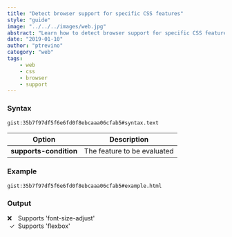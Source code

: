 ```yaml
---
title: "Detect browser support for specific CSS features"
style: "guide"
image: "../../../images/web.jpg"
abstract: "Learn how to detect browser support for specific CSS features."
date: "2019-01-10"
author: "ptrevino"
category: "web"
tags:
    - web
    - css
    - browser
    - support
---
```


<!-- start:abstract -->

### Syntax

`gist:35b7f97df5f6e6fd0f8ebcaaa06cfab5#syntax.text`

| Option                 | Description                 |
| ---------------------- | --------------------------- |
| **supports-condition** | The feature to be evaluated |

<!-- end:abstract -->  

### Example

`gist:35b7f97df5f6e6fd0f8ebcaaa06cfab5#example.html`

### Output

<style>
  .support-font-size-adjust:after {
    content: '\274C';
  }
  .support-flexbox:after {
    content: '\274C';
  }
  @supports(font-size-adjust) {
    .support-font-size-adjust:after {
      content: '\2713';
    }
  }
  @supports(display:flex) {
    .support-flexbox:after {
      content: '\2713';
    }
  }
</style>

<span class="support-font-size-adjust" style="display:inline-block; width: 25px"></span>Supports 'font-size-adjust'  
<span class="support-flexbox" style="display:inline-block; width: 20px; padding-left: 5px"></span>Supports 'flexbox'
